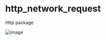 # http_network_request
Http package 


![image](https://github.com/bahromnematov/http_network_request/assets/89692061/a43dc128-864c-4bf0-830d-3020e612a034)



